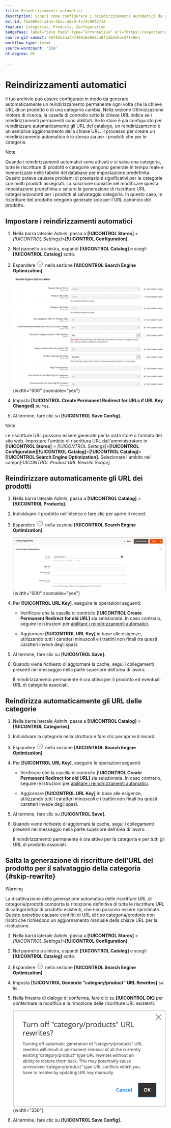 ```yaml
---
title: Reindirizzamenti automatici
description: Scopri come configurare i reindirizzamenti automatici da generare ogni volta che la chiave URL di un prodotto o di una categoria cambia nel tuo store di Commerce.
exl-id: fbde09d3-a1a3-4bac-a850-4c74c99fe714
feature: Categories, Products, Configuration
badgePaas: label="Solo PaaS" type="Informative" url="https://experienceleague.adobe.com/it/docs/commerce/user-guides/product-solutions" tooltip="Applicabile solo ai progetti Adobe Commerce on Cloud (infrastruttura PaaS gestita da Adobe) e ai progetti on-premise."
source-git-commit: 6d782e3aafa7460a0e0d5ca07a2bde2ae371a9ea
workflow-type: tm+mt
source-wordcount: '559'
ht-degree: 0%

---
```


# Reindirizzamenti automatici

Il tuo archivio può essere configurato in modo da generare automaticamente un reindirizzamento permanente ogni volta che la chiave URL di un prodotto o di una categoria cambia. Nella sezione Ottimizzazione motore di ricerca, la casella di controllo sotto la chiave URL indica se i reindirizzamenti permanenti sono abilitati. Se lo store è già configurato per reindirizzare automaticamente gli URL del catalogo, un reindirizzamento è un semplice aggiornamento della chiave URL. Il processo per creare un reindirizzamento automatico è lo stesso sia per i prodotti che per le categorie.

>[!NOTE]
>
>Quando i reindirizzamenti automatici sono attivati e si salva una categoria, tutte le riscritture di prodotti e categorie vengono generate in tempo reale e memorizzate nelle tabelle del database per impostazione predefinita. Questo poteva causare problemi di prestazioni significativi per le categorie con molti prodotti assegnati. La soluzione consiste nel modificare questa impostazione predefinita e saltare la generazione di riscritture URL categoria/prodotti per i prodotti al salvataggio categoria. In questo caso, le riscritture del prodotto vengono generate solo per l’URL canonico del prodotto.

## Impostare i reindirizzamenti automatici

1. Nella barra laterale _Admin_, passa a **[!UICONTROL Stores]** > _[!UICONTROL Settings]_>**[!UICONTROL Configuration]**.

1. Nel pannello a sinistra, espandi **[!UICONTROL Catalog]** e scegli **[!UICONTROL Catalog]** sotto.

1. Espandere ![Il selettore di espansione](../assets/icon-display-expand.png) nella sezione **[!UICONTROL Search Engine Optimization]**.

   ![Configurazione del catalogo - ottimizzazione motore di ricerca](../configuration-reference/catalog/assets/catalog-search-engine-optimization.png){width="600" zoomable="yes"}

1. Imposta **[!UICONTROL Create Permanent Redirect for URLs if URL Key Changed]** su `Yes`.

1. Al termine, fare clic su **[!UICONTROL Save Config]**.


>[!NOTE]
>
> Le riscritture URL possono essere generate per la vista store o l’ambito del sito web. Impostare l&#39;ambito di riscrittura URL dall&#39;amministratore in **[!UICONTROL Stores]** > _[!UICONTROL Settings]_>**[!UICONTROL Configuration]**&#x200B;**[!UICONTROL Catalog]**>**[!UICONTROL Catalog]**>**[!UICONTROL Search Engine Optimization]**. Selezionare l&#39;ambito nel campo&#x200B;_[!UICONTROL Product URL Rewrite Scope]_.

## Reindirizzare automaticamente gli URL dei prodotti

1. Nella barra laterale _Admin_, passa a **[!UICONTROL Catalog]** > **[!UICONTROL Products]**.

1. Individuare il prodotto nell&#39;elenco e fare clic per aprire il record.

1. Espandere ![Il selettore di espansione ](../assets/icon-display-expand.png) nella sezione **[!UICONTROL Search Engine Optimization]**.

   ![Ottimizzazione motore di ricerca prodotti - reindirizzamento permanente](./assets/product-search-engine-optimization-create-permanent-redirect.png){width="600" zoomable="yes"}

1. Per **[!UICONTROL URL Key]**, eseguire le operazioni seguenti:

   - Verificare che la casella di controllo **[!UICONTROL Create Permanent Redirect for old URL]** sia selezionata. In caso contrario, seguire le istruzioni per [abilitare i reindirizzamenti automatici](url-rewrite.md#configure-url-rewrites).

   - Aggiornare **[!UICONTROL URL Key]** in base alle esigenze, utilizzando tutti i caratteri minuscoli e i trattini non finali tra questi caratteri invece degli spazi.

1. Al termine, fare clic su **[!UICONTROL Save]**.

1. Quando viene richiesto di aggiornare la cache, segui i collegamenti presenti nel messaggio nella parte superiore dell’area di lavoro.

   Il reindirizzamento permanente è ora attivo per il prodotto ed eventuali URL di categoria associati.

## Reindirizza automaticamente gli URL delle categorie

1. Nella barra laterale _Admin_, passa a **[!UICONTROL Catalog]** > **[!UICONTROL Categories]**.

1. Individuare la categoria nella struttura e fare clic per aprire il record.

1. Espandere ![Il selettore di espansione](../assets/icon-display-expand.png) nella sezione **[!UICONTROL Search Engine Optimization]**.

1. Per **[!UICONTROL URL Key]**, eseguire le operazioni seguenti:

   - Verificare che la casella di controllo **[!UICONTROL Create Permanent Redirect for old URL]** sia selezionata. In caso contrario, seguire le istruzioni per [abilitare i reindirizzamenti automatici](url-rewrite.md#configure-url-rewrites).

   - Aggiornare **[!UICONTROL URL Key]** in base alle esigenze, utilizzando tutti i caratteri minuscoli e i trattini non finali tra questi caratteri invece degli spazi.

1. Al termine, fare clic su **[!UICONTROL Save]**.

1. Quando viene richiesto di aggiornare la cache, segui i collegamenti presenti nel messaggio nella parte superiore dell’area di lavoro.

   Il reindirizzamento permanente è ora attivo per la categoria e per tutti gli URL di prodotto associati.

## Salta la generazione di riscritture dell’URL del prodotto per il salvataggio della categoria {#skip-rewrite}

>[!WARNING]
>
>La disattivazione della generazione automatica delle riscritture URL di categorie/prodotti comporta la rimozione definitiva di tutte le riscritture URL di categorie/tipi di prodotto esistenti, che non possono essere ripristinate. Questo potrebbe causare conflitti di URL di tipo categoria/prodotto non risolti che richiedono un aggiornamento manuale della chiave URL per la risoluzione.

1. Nella barra laterale _Admin_, passa a **[!UICONTROL Stores]** > _[!UICONTROL Settings]_>**[!UICONTROL Configuration]**.

1. Nel pannello a sinistra, espandi **[!UICONTROL Catalog]** e scegli **[!UICONTROL Catalog]** sotto.

1. Espandere ![Il selettore di espansione](../assets/icon-display-expand.png) nella sezione **[!UICONTROL Search Engine Optimization]**.

1. Imposta **[!UICONTROL Generate "category/product" URL Rewrites]** su `No`.

1. Nella finestra di dialogo di conferma, fare clic su **[!UICONTROL OK]** per confermare la modifica e la rimozione delle riscritture URL esistenti.

   ![Disattiva le riscritture URL categoria/prodotto - conferma](./assets/seo-rewrite-off.png){width="350"}

1. Al termine, fare clic su **[!UICONTROL Save Config]**.
